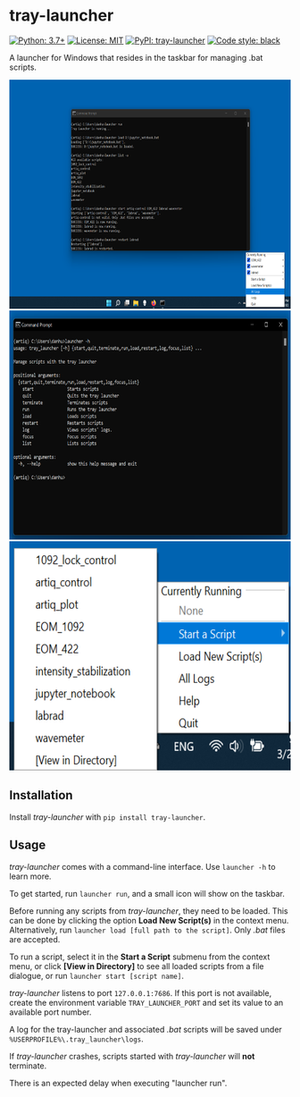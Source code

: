# tray-launcher

[![Python: 3.7+](https://img.shields.io/badge/python-3.7+-blue.svg)](https://docs.python.org/3.7/)
[![License: MIT](https://img.shields.io/badge/License-MIT-yellow.svg)](https://opensource.org/licenses/MIT)
[![PyPI: tray-launcher](https://img.shields.io/pypi/v/tray-launcher)](https://pypi.org/project/tray-launcher/)
[![Code style: black](https://img.shields.io/badge/code%20style-black-000000.svg)](https://github.com/psf/black)

A launcher for Windows that resides in the taskbar for managing .bat scripts.

<img src="https://github.com/Jayich-Lab/tray-launcher/raw/main/tray_launcher_at_work.png" width="620" height="410">
<img src="https://github.com/Jayich-Lab/tray-launcher/raw/main/tray_launcher_help_message.png" width="620" height="410">
<img src="https://github.com/Jayich-Lab/tray-launcher/raw/main/tray_launcher_contextmenu.png" width="620" height="410">

## Installation

Install *tray-launcher* with `pip install tray-launcher`.

## Usage

*tray-launcher* comes with a command-line interface. Use `launcher -h` to learn more.

To get started, run `launcher run`, and a small icon will show on the taskbar.

Before running any scripts from *tray-launcher*, they need to be loaded. This can be done by clicking the option **Load New Script(s)** in the context menu. Alternatively, run `launcher load [full path to the script]`. Only *.bat* files are accepted.

To run a script, select it in the **Start a Script** submenu from the context menu, or click **[View in Directory]** to see all loaded scripts from a file dialogue, or run `launcher start [script name]`.

*tray-launcher* listens to port `127.0.0.1:7686`. If this port is not available, create the environment variable `TRAY_LAUNCHER_PORT` and set its value to an available port number.

A log for the tray-launcher and associated *.bat* scripts will be saved under `%USERPROFILE%\.tray_launcher\logs`.

If *tray-launcher* crashes, scripts started with *tray-launcher* will **not** terminate.

There is an expected delay when executing "launcher run".
